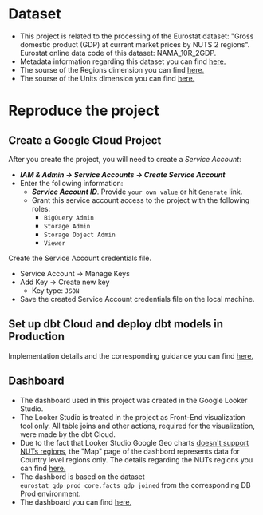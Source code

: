 # Dataset

- This project is related to the processing of the Eurostat dataset: "Gross domestic product (GDP) at current market prices by NUTS 2 regions". Eurostat online data code of this dataset: NAMA_10R_2GDP.
- Metadata information regarding this dataset you can find [here.](https://ec.europa.eu/eurostat/cache/metadata/en/reg_eco10_esms.htm)
- The sourse of the Regions dimension you can find [here.](http://dd.eionet.europa.eu/vocabulary/eurostat/sgm_reg/view)
- The sourse of the Units dimension you can find [here.](http://dd.eionet.europa.eu/vocabulary/eurostat/unit/)

# Reproduce the project

## Create a Google Cloud Project

After you create the project, you will need to create a _Service Account_: 
- ***IAM & Admin -> Service Accounts -> Create Service Account***
- Enter the following information:
  - _***Service Account ID***_. Provide `your own value` or hit `Generate` link.
  - Grant this service account access to the project with the following roles:
    - `BigQuery Admin`
    - `Storage Admin`
    - `Storage Object Admin`
    - `Viewer`

Create the Service Account credentials file.

- Service Account -> Manage Keys
- Add Key -> Create new key
  - Key type: `JSON`
- Save the created Service Account credentials file on the local machine.

## Set up dbt Cloud and deploy dbt models in Production

Implementation details and the corresponding guidance you can find [here.](./notes/dbt_notes.md)

## Dashboard

- The dashboard used in this project was created in the Google Looker Studio. 
- The Looker Studio is treated in the project as Front-End visualization tool only. All table joins and other actions, required for the visualization, were made by the dbt Cloud.
- Due to the fact that Looker Studio Google Geo charts [doesn't support NUTs regions](https://support.google.com/looker-studio/answer/9843174#country&zippy=%2Cin-this-article), the "Map" page of the dashbord represents data for Country level regions only. The details regarding the NUTs regions you can find [here.](https://ec.europa.eu/eurostat/web/nuts/background)
- The dashbord is based on the dataset `eurostat_gdp_prod_core.facts_gdp_joined` from the corresponding DB Prod environment.
- The dashboard you can find [here.](https://lookerstudio.google.com/reporting/5cb1caed-76fb-4a2f-bbd3-b9e2bb8269b1)


